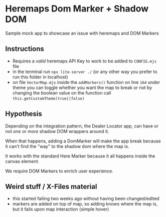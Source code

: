 # Heremaps Dom Marker + Shadow DOM

Sample mock app to showcase an issue with heremaps and DOM Markers

## Instructions
- Requires a *valid* heremaps API Key to work to be added to `CONFIG.mjs` file
- in the terminal run `npx lite-server ./` (or any other way you prefer to run this folder in localhost)
- on file `VectorMap.mjs` inside the `addMarkers()` function on line `164` under theme you can toggle whether you want the map to break or not by changing the boolean value on the function call `this.getCustomTheme(true||false)`

## Hypothesis
Depending on the integration pattern, the Dealer Locator app, can have or not *one* or *more* shadow DOM wrappers around it.

When that happens, adding a DomMarker will make the app break because it can't find the "way" to the shadow dom where the map is.

It works with the standard Here Marker because it all happens inside the canvas element.

We require DOM Markers to enrich user experience.

## Weird stuff / X-Files material
- this started failing two weeks ago without having been changed/edited
- markers are added on top of map, so adding knows where the map is, but it fails upon map interaction (simple hover)